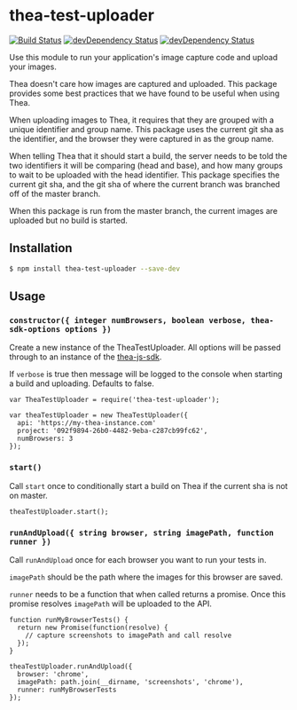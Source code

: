 # thea-test-uploader

[![Build Status](https://travis-ci.org/thea-diffing/thea-test-uploader.svg)](https://travis-ci.org/thea-diffing/thea-test-uploader)
[![devDependency Status](https://david-dm.org/thea-diffing/thea-test-uploader.svg)](https://david-dm.org/thea-diffing/thea-test-uploader#info=devDependencies)
[![devDependency Status](https://david-dm.org/thea-diffing/thea-test-uploader/dev-status.svg)](https://david-dm.org/thea-diffing/thea-test-uploader#info=devDependencies)

Use this module to run your application's image capture code and upload your images.

Thea doesn't care how images are captured and uploaded. This package provides some best practices that we have found to be useful when using Thea.

When uploading images to Thea, it requires that they are grouped with a unique identifier and group name. This package uses the current git sha as the identifier, and the browser they were captured in as the group name.

When telling Thea that it should start a build, the server needs to be told the two identifiers it will be comparing (head and base), and how many groups to wait to be uploaded with the head identifier. This package specifies the current git sha, and the git sha of where the current branch was branched off of the master branch.

When this package is run from the master branch, the current images are uploaded but no build is started.

## Installation

```sh
$ npm install thea-test-uploader --save-dev
```

## Usage


### `constructor({ integer numBrowsers, boolean verbose, thea-sdk-options options })`

Create a new instance of the TheaTestUploader. All options will be passed through to an instance of the [thea-js-sdk](https://github.com/thea-diffing/thea-js-sdk).

If `verbose` is true then message will be logged to the console when starting a build and uploading. Defaults to false.


```
var TheaTestUploader = require('thea-test-uploader');

var theaTestUploader = new TheaTestUploader({
  api: 'https://my-thea-instance.com'
  project: '092f9894-26b0-4482-9eba-c287cb99fc62',
  numBrowsers: 3
});
```

### `start()`

Call `start` once to conditionally start a build on Thea if the current sha is not on master.

```
theaTestUploader.start();
```

### `runAndUpload({ string browser, string imagePath, function runner })`

Call `runAndUpload` once for each browser you want to run your tests in.

`imagePath` should be the path where the images for this browser are saved.

`runner` needs to be a function that when called returns a promise. Once this promise resolves `imagePath` will be uploaded to the API.

```
function runMyBrowserTests() {
  return new Promise(function(resolve) {
    // capture screenshots to imagePath and call resolve
  });
}

theaTestUploader.runAndUpload({
  browser: 'chrome',
  imagePath: path.join(__dirname, 'screenshots', 'chrome'),
  runner: runMyBrowserTests
});
```

